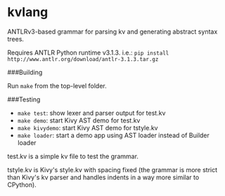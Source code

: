 kvlang
======

ANTLRv3-based grammar for parsing kv and generating abstract syntax trees.

Requires ANTLR Python runtime v3.1.3. i.e.:
    `pip install http://www.antlr.org/download/antlr-3.1.3.tar.gz`


###Building

Run `make` from the top-level folder.


###Testing

* `make test`: show lexer and parser output for test.kv
* `make demo`: start Kivy AST demo for test.kv
* `make kivydemo`: start Kivy AST demo for tstyle.kv
* `make loader`: start a demo app using AST loader instead of Builder loader

test.kv is a simple kv file to test the grammar.

tstyle.kv is Kivy's style.kv with spacing fixed (the grammar is more strict than Kivy's kv parser and handles indents in a way more similar to CPython).

